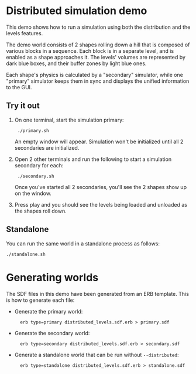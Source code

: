 # Distributed simulation demo

This demo shows how to run a simulation using both the distribution and the
levels features.

The demo world consists of 2 shapes rolling down a hill that is composed of
various blocks in a sequence. Each block is in a separate level, and is
enabled as a shape approaches it. The levels' volumes are represented by
dark blue boxes, and their buffer zones by light blue ones.

Each shape's physics is calculated by a "secondary" simulator, while one
"primary" simulator keeps them in sync and displays the unified information to
the GUI.

## Try it out

1. On one terminal, start the simulation primary:

        ./primary.sh

    An empty window will appear. Simulation won't be initialized until all 2
    secondaries are initialized.

1. Open 2 other terminals and run the following to start a simulation secondary for each:

        ./secondary.sh

    Once you've started all 2 secondaries, you'll see the 2 shapes show up on the window.

1. Press play and you should see the levels being loaded and unloaded as the
   shapes roll down.

## Standalone

You can run the same world in a standalone process as follows:

    ./standalone.sh

# Generating worlds

The SDF files in this demo have been generated from an ERB template.
This is how to generate each file:

* Generate the primary world:

        erb type=primary distributed_levels.sdf.erb > primary.sdf

* Generate the secondary world:

        erb type=secondary distributed_levels.sdf.erb > secondary.sdf

* Generate a standalone world that can be run without `--distributed`:

        erb type=standalone distributed_levels.sdf.erb > standalone.sdf
